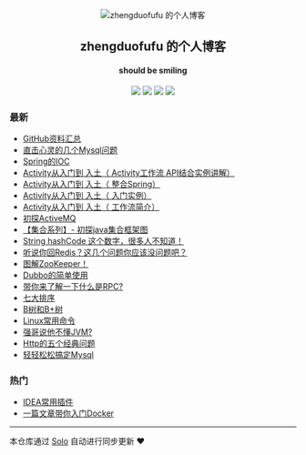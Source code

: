 <p align="center"><img alt="zhengduofufu 的个人博客" src="https://static.b3log.org/images/brand/solo-32.png"></p><h2 align="center">
zhengduofufu 的个人博客
</h2>

<h4 align="center">should be smiling</h4>
<p align="center"><a title="zhengduofufu 的个人博客" target="_blank" href="https://github.com/zhengduofufu/solo-blog"><img src="https://img.shields.io/github/last-commit/zhengduofufu/solo-blog.svg?style=flat-square&color=FF9900"></a>
<a title="GitHub repo size in bytes" target="_blank" href="https://github.com/zhengduofufu/solo-blog"><img src="https://img.shields.io/github/repo-size/zhengduofufu/solo-blog.svg?style=flat-square"></a>
<a title="Solo Version" target="_blank" href="https://github.com/b3log/solo/releases"><img src="https://img.shields.io/badge/solo-3.6.6-f1e05a.svg?style=flat-square&color=blueviolet"></a>
<a title="Hits" target="_blank" href="https://github.com/b3log/hits"><img src="https://hits.b3log.org/zhengduofufu/solo-blog.svg"></a></p>

### 最新

* [GitHub资料汇总](https://www.zhengduofufu.club/articles/2019/11/04/1572859009755.html)
* [直击心灵的几个Mysql问题](https://www.zhengduofufu.club/articles/2019/10/31/1572514568784.html)
* [Spring的IOC](https://www.zhengduofufu.club/articles/2019/10/31/1572511450403.html)
* [Activity从入门到 入土（ Activity工作流 API结合实例讲解）](https://www.zhengduofufu.club/articles/2019/10/31/1572511314753.html)
* [Activity从入门到 入土（ 整合Spring）](https://www.zhengduofufu.club/articles/2019/10/31/1572511271813.html)
* [Activity从入门到 入土（ 入门实例）](https://www.zhengduofufu.club/articles/2019/10/31/1572511231676.html)
* [Activity从入门到 入土（  工作流简介）](https://www.zhengduofufu.club/articles/2019/10/31/1572511193196.html)
* [初探ActiveMQ](https://www.zhengduofufu.club/articles/2019/10/31/1572511083140.html)
* [【集合系列】- 初探java集合框架图](https://www.zhengduofufu.club/articles/2019/10/31/1572510253836.html)
* [String hashCode 这个数字，很多人不知道！](https://www.zhengduofufu.club/articles/2019/10/31/1572510077125.html)
* [听说你回Redis？这几个问题你应该没问题吧？](https://www.zhengduofufu.club/articles/2019/10/31/1572509704860.html)
* [图解ZooKeeper！](https://www.zhengduofufu.club/articles/2019/10/31/1572509281385.html)
* [Dubbo的简单使用](https://www.zhengduofufu.club/articles/2019/10/31/1572508718809.html)
* [带你来了解一下什么是RPC?](https://www.zhengduofufu.club/articles/2019/10/31/1572508560002.html)
* [七大排序](https://www.zhengduofufu.club/articles/2019/10/31/1572508064057.html)
* [B树和B+树](https://www.zhengduofufu.club/articles/2019/10/31/1572507479627.html)
* [Linux常用命令](https://www.zhengduofufu.club/articles/2019/10/31/1572507337702.html)
* [强哥说他不懂JVM?](https://www.zhengduofufu.club/articles/2019/10/31/1572506974444.html)
* [Http的五个经典问题](https://www.zhengduofufu.club/articles/2019/10/31/1572500527061.html)
* [轻轻松松搞定Mysql](https://www.zhengduofufu.club/articles/2019/10/31/1572487546254.html)

### 热门

* [IDEA常用插件](https://www.zhengduofufu.club/articles/2019/10/30/1572398829415.html)
* [一篇文章带你入门Docker](https://www.zhengduofufu.club/articles/2019/10/31/1572485736922.html)



---

本仓库通过 [Solo](https://github.com/b3log/solo) 自动进行同步更新 ❤️ 